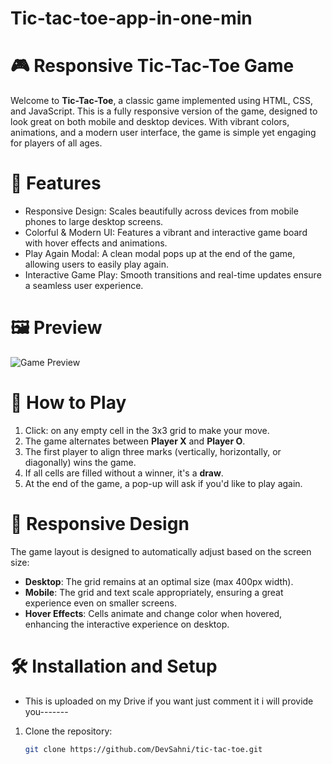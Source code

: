 # Tic-tac-toe-app-in-one-min

# 🎮 Responsive Tic-Tac-Toe Game

Welcome to **Tic-Tac-Toe**, a classic game implemented using HTML, CSS, and JavaScript. This is a fully responsive version of the game, designed to look great on both mobile and desktop devices. With vibrant colors, animations, and a modern user interface, the game is simple yet engaging for players of all ages.

# 🌟 Features

- Responsive Design: Scales beautifully across devices from mobile phones to large desktop screens.
- Colorful & Modern UI: Features a vibrant and interactive game board with hover effects and animations.
- Play Again Modal: A clean modal pops up at the end of the game, allowing users to easily play again.
- Interactive Game Play: Smooth transitions and real-time updates ensure a seamless user experience.

# 🖼️ Preview

![Game Preview](https://devapp.tiiny.site/)

# 🚀 How to Play

1. Click:  on any empty cell in the 3x3 grid to make your move.
2. The game alternates between **Player X** and **Player O**.
3. The first player to align three marks (vertically, horizontally, or diagonally) wins the game.
4. If all cells are filled without a winner, it's a **draw**.
5. At the end of the game, a pop-up will ask if you'd like to play again.

# 📱 Responsive Design

The game layout is designed to automatically adjust based on the screen size:

- **Desktop**: The grid remains at an optimal size (max 400px width).
- **Mobile**: The grid and text scale appropriately, ensuring a great experience even on smaller screens.
- **Hover Effects**: Cells animate and change color when hovered, enhancing the interactive experience on desktop.

# 🛠️ Installation and Setup
- This is uploaded on my Drive if you want just comment it i will provide you-------
1. Clone the repository:
   ```bash
   git clone https://github.com/DevSahni/tic-tac-toe.git
